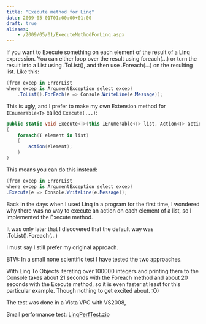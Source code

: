 ```yaml
---
title: "Execute method for Linq"
date: 2009-05-01T01:00:00+01:00
draft: true
aliases:
    - /2009/05/01/ExecuteMethodForLinq.aspx
---
```

If you want to Execute something on each element of the result of a Linq expression. You can either loop over the result using foreach(...) or turn the result into a List using .ToList(), and then use .Foreach(...) on the resulting list. Like this:

```csharp
(from excep in ErrorList  
where excep is ArgumentException select excep)  
    .ToList().ForEach(e => Console.WriteLine(e.Message));
```

This is ugly, and I prefer to make my own Extension method for `IEnumerable<T>` called `Execute(...)`:

```csharp
public static void Execute<T>(this IEnumerable<T> list, Action<T> action)  
{  
    foreach(T element in list)  
    {  
        action(element);  
    }  
}  
```

This means you can do this instead:

```csharp
(from excep in ErrorList  
where excep is ArgumentException select excep)  
.Execute(e => Console.WriteLine(e.Message));
```

Back in the days when I used Linq in a program for the first time, I wondered why there was no way to execute an action on each element of a list, so I implemented the Execute method.

It was only later that I discovered that the default way was .ToList().Foreach(...)

I must say I still prefer my original approach.

BTW: In a small none scientific test I have tested the two approaches.

With Linq To Objects iterating over 100000 integers and printing them to the Console takes about 21 seconds with the Foreach method and about 20 seconds with the Execute method, so it is even faster at least for this particular example. Though nothing to get excited about. :O)

The test was done in a Vista VPC with VS2008,

Small performance test: [LinqPerfTest.zip](/resources/ExecuteMethodForLinq/LinqPerfTest.zip)